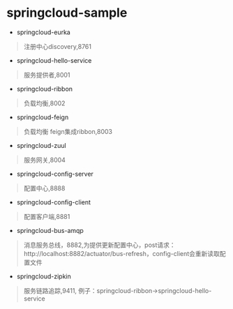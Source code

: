 # springcloud-sample

* springcloud-eurka 
> 注册中心discovery,8761
* springcloud-hello-service
> 服务提供者,8001
* springcloud-ribbon
> 负载均衡,8002
* springcloud-feign
> 负载均衡 feign集成ribbon,8003
* springcloud-zuul
> 服务网关,8004
* springcloud-config-server
> 配置中心,8888
* springcloud-config-client
> 配置客户端,8881
* springcloud-bus-amqp
> 消息服务总线，8882,为提供更新配置中心，post请求：http://localhost:8882/actuator/bus-refresh，config-client会重新读取配置文件
* springcloud-zipkin
> 服务链路追踪,9411, 例子：springcloud-ribbon->springcloud-hello-service